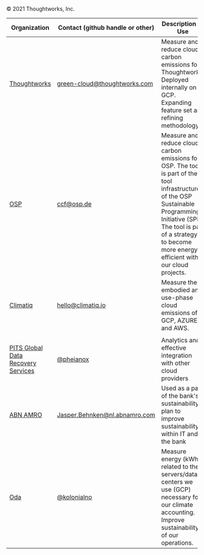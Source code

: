 © 2021 Thoughtworks, Inc.

| Organization                                 | Contact  (github handle or other)                                                                                                                                                                                        | Description of Use                                                                                                                                                                                                                           |
|----------------------------------------------| ------------------------------------------------------------------------------------------------------------------------------------------------------------------------------------------------------------ |----------------------------------------------------------------------------------------------------------------------------------------------------------------------------------------------------------------------------------------------|
| [Thoughtworks](https://www.thoughtworks.com) | green-cloud@thoughtworks.com                                                                                                                                                                                 | Measure and reduce cloud carbon emissions for Thoughtworks. Deployed internally on GCP. Expanding feature set and refining methodology.                                                                                                      |
| [OSP](https://www.osp.de/en)                 | ccf@osp.de                                                                                                                                                                                                   | Measure and reduce cloud carbon emissions for OSP. The tool is part of the tool infrastructure of the OSP Sustainable Programming Initiative (SPI). The tool is part of a strategy to  become more energy efficient with our cloud projects. |
|[Climatiq](https://www.climatiq.io/) |   hello@climatiq.io  | Measure the embodied and use-phase cloud emissions of GCP, AZURE, and AWS. |
|                                              |                                                                                                                                                                                                              |                                                                                                                                                                                                                                              |
|[PITS Global Data Recovery Services](https://www.pitsdatarecovery.net/) | [@pheianox](https://github.com/pheianox) | Analytics and effective integration with other cloud providers |
|[ABN AMRO](https://www.abnamro.nl/nl/prive/index.html) | Jasper.Behnken@nl.abnamro.com | Used as a part of the bank's sustainability plan to improve sustainability within IT and the bank |
|[Oda](https://oda.com) | [@kolonialno](https://github.com/kolonialno) | Measure energy (kWh) related to the servers/data centers we use (GCP) necessary for our climate accounting. Improve sustainability of our operations. |
